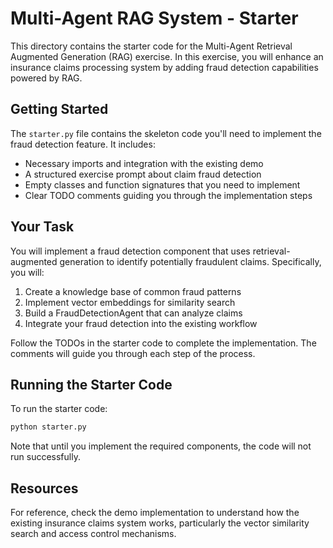 # Multi-Agent RAG System - Starter

This directory contains the starter code for the Multi-Agent Retrieval Augmented Generation (RAG) exercise. In this exercise, you will enhance an insurance claims processing system by adding fraud detection capabilities powered by RAG.

## Getting Started

The `starter.py` file contains the skeleton code you'll need to implement the fraud detection feature. It includes:

- Necessary imports and integration with the existing demo
- A structured exercise prompt about claim fraud detection
- Empty classes and function signatures that you need to implement
- Clear TODO comments guiding you through the implementation steps

## Your Task

You will implement a fraud detection component that uses retrieval-augmented generation to identify potentially fraudulent claims. Specifically, you will:

1. Create a knowledge base of common fraud patterns
2. Implement vector embeddings for similarity search
3. Build a FraudDetectionAgent that can analyze claims
4. Integrate your fraud detection into the existing workflow

Follow the TODOs in the starter code to complete the implementation. The comments will guide you through each step of the process.

## Running the Starter Code

To run the starter code:

```bash
python starter.py
```

Note that until you implement the required components, the code will not run successfully.

## Resources

For reference, check the demo implementation to understand how the existing insurance claims system works, particularly the vector similarity search and access control mechanisms.